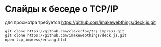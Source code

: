 # Слайды к беседе о TCP/IP

для просмотра требуется https://github.com/imakewebthings/deck.js.git

    git clone https://github.com/cleverfox/tcp_impress.git
    git clone https://github.com/imakewebthings/deck.js.git
    open tcp_impress/erlang.html



